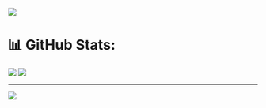 <img src="https://media.discordapp.net/attachments/1097207631988396155/1109040620741341204/image.png?width=1390&height=601"></img>
# 📊 GitHub Stats:
![](https://github-readme-stats.vercel.app/api?username=cry1s&theme=tokyonight&hide_border=true&include_all_commits=true&count_private=true)
![](https://github-readme-stats.vercel.app/api/top-langs/?username=cry1s&theme=tokyonight&hide_border=true&include_all_commits=true&count_private=true&layout=compact)
<!-- ![](https://github-readme-streak-stats.herokuapp.com/?user=cry1s&theme=tokyonight&hide_border=true) -->

---
[![](https://visitcount.itsvg.in/api?id=cry1s&icon=0&color=0)](https://visitcount.itsvg.in)

<!-- Proudly created with GPRM ( https://gprm.itsvg.in ) -->

